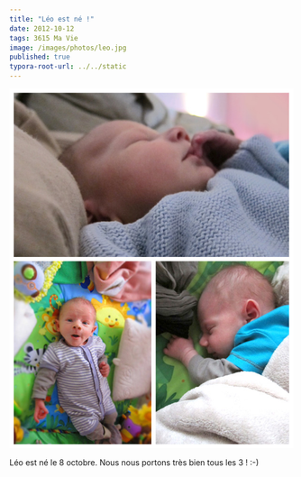 ```yaml
---
title: "Léo est né !"
date: 2012-10-12
tags: 3615 Ma Vie
image: /images/photos/leo.jpg
published: true
typora-root-url: ../../static
---
```


![Léo est né !](/images/photos/leo.jpg)

Léo est né le 8 octobre. Nous nous portons très bien tous les 3 ! :-)
